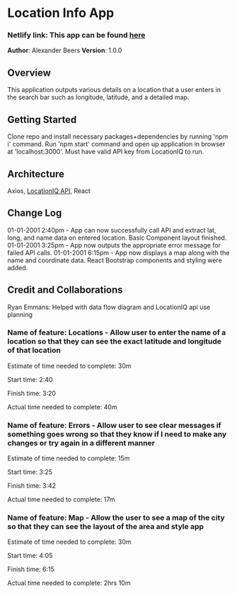 
# Location Info App
### Netlify link: This app can be found [here](https://nervous-mclean-43f026.netlify.app/)

**Author**: Alexander Beers
**Version**: 1.0.0

## Overview

This application outputs various details on a location that a user enters in the search bar such as longitude, latitude, and a detailed map.

## Getting Started

Clone repo and install necessary packages+dependencies by running 'npm i' command. Run 'npm start' command and open up application in browser at 'localhost:3000'. Must have valid API key from LocationIQ to run.

## Architecture

Axios, [LocationIQ API](https://locationiq.com/), React

## Change Log

01-01-2001 2:40pm - App can now successfully call API and extract lat, long, and name data on entered location. Basic Component layout finished.
01-01-2001 3:25pm - App now outputs the appropriate error message for failed API calls.
01-01-2001 6:15pm - App now displays a map along with the name and coordinate data. React Bootstrap components and styling were added.

## Credit and Collaborations

Ryan Emmans: Helped with data flow diagram and LocationIQ api use planning

### Name of feature: Locations - Allow user to enter the name of a location so that they can see the exact latitude and longitude of that location

Estimate of time needed to complete: 30m

Start time: 2:40

Finish time: 3:20

Actual time needed to complete: 40m

### Name of feature: Errors - Allow user to see clear messages if something goes wrong so that they know if I need to make any changes or try again in a different manner

Estimate of time needed to complete: 15m

Start time: 3:25

Finish time: 3:42

Actual time needed to complete: 17m

### Name of feature: Map - Allow the user to see a map of the city so that they can see the layout of the area and style app

Estimate of time needed to complete: 30m

Start time: 4:05

Finish time: 6:15

Actual time needed to complete: 2hrs 10m
